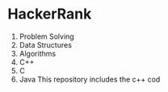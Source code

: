 # HackerRank
1. Problem Solving
2. Data Structures
3. Algorithms
4. C++
5. C
6. Java
This repository includes the c++ cod
